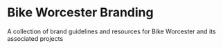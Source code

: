 # Bike Worcester Branding
A collection of brand guidelines and resources for Bike Worcester and its associated projects
